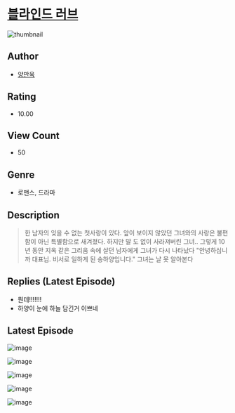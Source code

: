 # [블라인드 러브](https://comic.naver.com/challenge/list?titleId=810371)
![thumbnail](https://image-comic.pstatic.net/user_contents_data/challenge_comic/2023/05/23/354088/upload_7364619271340057655_480x623.jpeg)

## Author
- [양만옥](https://comic.naver.com/artistTitle?id=354088)

## Rating
- 10.00

## View Count
- 50

## Genre
- 로맨스, 드라마

## Description
> 한 남자의 잊을 수 없는 첫사랑이 있다. 앞이 보이지 않았던 그녀와의 사랑은 불편함이 아닌 특별함으로 새겨졌다. 하지만 말 도 없이 사라져버린 그녀.. 그렇게 10년 동안 지옥 같은 그리움 속에 살던 남자에게 그녀가 다시 나타났다 "안녕하십니까 대표님. 비서로 일하게 된 송하양입니다." 그녀는 날 못 알아본다

## Replies (Latest Episode)
- 뭔데!!!!!!!
- 하양이 눈에 하늘 담긴거 이쁘네

## Latest Episode
![image](https://image-comic.pstatic.net/user_contents_data/challenge_comic/2023/05/23/354088/upload_7221351999935426869.jpeg)

![image](https://image-comic.pstatic.net/user_contents_data/challenge_comic/2023/05/23/354088/upload_7293686456138281273.jpeg)

![image](https://image-comic.pstatic.net/user_contents_data/challenge_comic/2023/05/23/354088/upload_7077799568589991984.jpeg)

![image](https://image-comic.pstatic.net/user_contents_data/challenge_comic/2023/05/23/354088/upload_7090128401014666086.jpeg)

![image](https://image-comic.pstatic.net/user_contents_data/challenge_comic/2023/05/23/354088/upload_4121695466387760183.jpeg)
